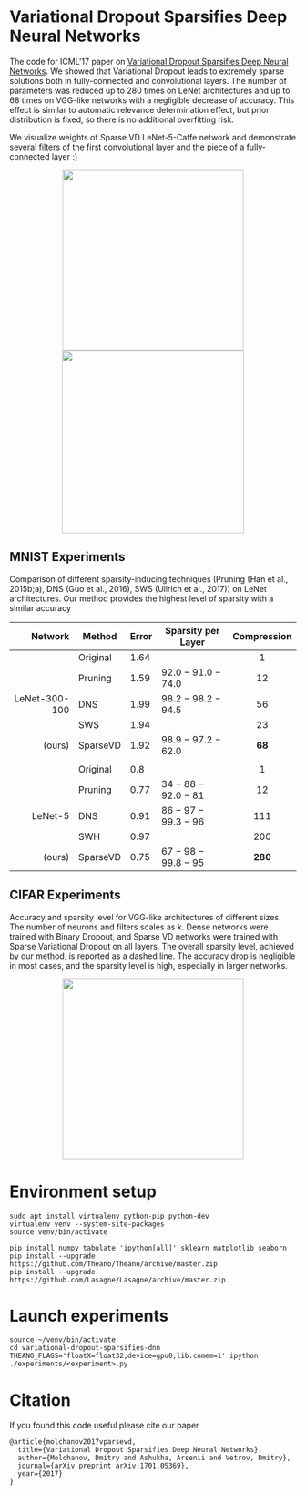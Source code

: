 # Variational Dropout Sparsifies Deep Neural Networks

The code for ICML'17 paper on [Variational Dropout Sparsifies Deep Neural Networks](https://arxiv.org/abs/1701.05369). 
We showed that Variational Dropout leads to extremely sparse solutions both in fully-connected and convolutional layers. 
The number of parameters was reduced up to 280 times on LeNet architectures and up to 68 times on VGG-like networks with a negligible decrease of accuracy. 
This effect is similar to automatic relevance determination effect, but prior distribution is fixed, so there is no additional overfitting risk. 

We visualize weights of Sparse VD LeNet-5-Caffe network and demonstrate several filters of the first convolutional layer and the piece of a fully-connected layer :) 

<p align="center">
<img height="318" src="http://ars-ashuha.ru/pdf/vdsdnn/conv.gif"/>
<img height="320" src="http://ars-ashuha.ru/pdf/vdsdnn/animated_fc.gif"/>
</p>


## MNIST Experiments 

Comparison of different sparsity-inducing techniques (Pruning (Han et al., 2015b;a), DNS (Guo et al., 2016), SWS (Ullrich et al., 2017)) on LeNet architectures. Our method provides the highest level of sparsity with a similar accuracy

| Network       | Method   | Error | Sparsity per Layer  |  Compression |
| -------------: | -------- | ----- | ------------------- | :--------------: |
|               | Original | 1.64  |                     | 1              |
|               | Pruning  | 1.59  | 92.0 − 91.0 − 74.0  | 12             |
| LeNet-300-100 | DNS      | 1.99  | 98.2 − 98.2 − 94.5  | 56             |
|               | SWS      | 1.94  |                     | 23             |
| (ours)        | SparseVD | 1.92  | 98.9 − 97.2 − 62.0  | **68**         |
||||||
|               | Original | 0.8   |                     | 1              |
|               | Pruning  | 0.77  | 34 − 88 − 92.0 − 81 | 12             |
| LeNet-5       | DNS      | 0.91  | 86 − 97 − 99.3 − 96 | 111            |
|               | SWH      | 0.97  |                     | 200            |
| (ours)        | SparseVD | 0.75  | 67 − 98 − 99.8 − 95 | **280**        |


## CIFAR Experiments

Accuracy and sparsity level for VGG-like architectures of different sizes. The number of neurons and filters scales as k. Dense networks were trained with Binary Dropout, and Sparse VD networks were trained with Sparse Variational Dropout on all layers. The overall sparsity level, achieved by our method, is reported as a dashed line. The accuracy drop is negligible in most cases, and the sparsity level is high, especially in larger networks.

<p align="center">
<img height="318" src="http://ars-ashuha.ru/pdf/vdsdnn/vgg.png"/>
</p>

# Environment setup

```(bash)
sudo apt install virtualenv python-pip python-dev
virtualenv venv --system-site-packages
source venv/bin/activate

pip install numpy tabulate 'ipython[all]' sklearn matplotlib seaborn  
pip install --upgrade https://github.com/Theano/Theano/archive/master.zip
pip install --upgrade https://github.com/Lasagne/Lasagne/archive/master.zip
```

# Launch experiments 

```(bash)
source ~/venv/bin/activate
cd variational-dropout-sparsifies-dnn
THEANO_FLAGS='floatX=float32,device=gpu0,lib.cnmem=1' ipython ./experiments/<experiment>.py
```

# Citation

If you found this code useful please cite our paper

```
@article{molchanov2017vparsevd,
  title={Variational Dropout Sparsifies Deep Neural Networks},
  author={Molchanov, Dmitry and Ashukha, Arsenii and Vetrov, Dmitry},
  journal={arXiv preprint arXiv:1701.05369},
  year={2017}
}
```
